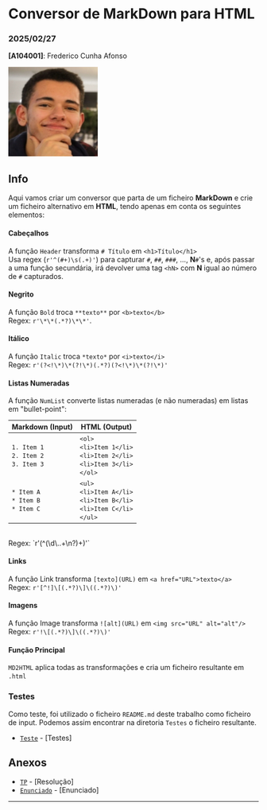# Conversor de MarkDown para HTML

### 2025/02/27

**[A104001]**: Frederico Cunha Afonso  

![Fred](../Photo.png)

## Info
Aqui vamos criar um conversor que parta de um ficheiro **MarkDown** e crie um ficheiro alternativo em **HTML**, tendo apenas em conta os seguintes elementos:

#### Cabeçalhos
A função `Header` transforma `# Título` em `<h1>Título</h1>`<br> 
Usa regex (`r'^(#+)\s(.+)'`) para capturar `#`, `##`, `###`, ..., **N**`#`'s e, após passar a uma função secundária, irá devolver uma tag `<hN>` com **N** igual ao número de `#` capturados.

#### Negrito
A função `Bold` troca `**texto**` por `<b>texto</b>`<br> 
Regex: `r'\*\*(.*?)\*\*'`.

#### Itálico
A função `Italic` troca `*texto*` por `<i>texto</i>`<br> 
Regex: `r'(?<!\*)\*(?!\*)(.*?)(?<!\*)\*(?!\*)'`

#### Listas Numeradas
A função `NumList` converte listas numeradas (e não numeradas) em listas em "bullet-point":
<br> 

| Markdown (Input)        | HTML (Output)           |
|-------------------------|-------------------------|
| `1. Item 1` <br> `2. Item 2` <br> `3. Item 3` | `<ol>` <br> `<li>Item 1</li>` <br> `<li>Item 2</li>` <br> `<li>Item 3</li>` <br> `</ol>` |
| `* Item A` <br> `* Item B` <br> `* Item C` | `<ul>` <br> `<li>Item A</li>` <br> `<li>Item B</li>` <br> `<li>Item C</li>` <br> `</ul>` |
<br>
Regex: `r'(^(\d\..+\n?)+)'`


#### Links
A função Link transforma `[texto](URL)` em `<a href="URL">texto</a>`<br> 
Regex: `r'[^!]\[(.*?)\]\((.*?)\)'`

#### Imagens
A função Image transforma `![alt](URL)` em `<img src="URL" alt="alt"/>`<br> 
Regex: `r'!\[(.*?)\]\((.*?)\)'`


#### Função Principal
`MD2HTML` aplica todas as transformações e cria um ficheiro resultante em `.html`

### Testes
Como teste, foi utilizado o ficheiro `README.md` deste trabalho como ficheiro de input. Podemos assim encontrar na diretoria  `Testes` o ficheiro resultante.

- [`Teste`](Testes/README.html) - [Testes] 


## Anexos 
- [`TP`](TPC3.ipynb) - [Resolução] 
- [`Enunciado`](Enunciado.pdf) - [Enunciado] 
---
